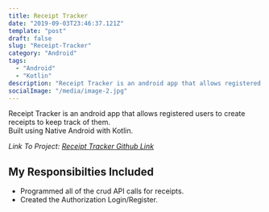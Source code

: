```yaml
---
title: Receipt Tracker
date: "2019-09-03T23:46:37.121Z"
template: "post"
draft: false
slug: "Receipt-Tracker"
category: "Android"
tags:
  - "Android"
  - "Kotlin"
description: "Receipt Tracker is an android app that allows registered users to create receipts to keep track of them."
socialImage: "/media/image-2.jpg"
---
```


Receipt Tracker is an android app that allows registered users to create receipts to keep track of them.<br>
Built using Native Android with Kotlin.<br>

*Link To Project: [Receipt Tracker Github Link](https://github.com/Receipt-Tracking-App/receipt-android)*

<h2>My Responsibilties Included</h2>

<ul>
  <li>Programmed all of the crud API calls for receipts.</li>
  <li>Created the Authorization Login/Register.</li>
</ul>
